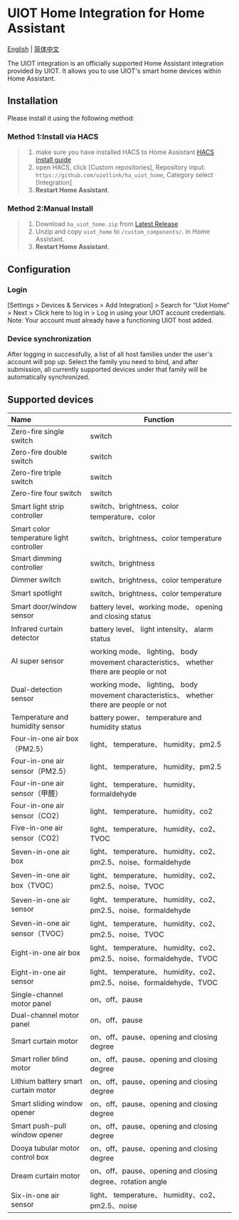 # UIOT Home Integration for Home Assistant

[English](./README.md) | [简体中文](./README_zh.md)

The UIOT integration is an officially supported Home Assistant integration provided by UIOT. It allows you to use UIOT's smart home devices within Home Assistant.

## Installation

Please install it using the following method:

### Method 1:Install via HACS

> 1. make sure you have installed HACS to Home Assistant [HACS install guide](https://hacs.xyz/docs/setup/download)
> 2. open HACS, click [Custom repositories], Repository input: `https://github.com/uiotlink/ha_uiot_home`, Category select [Integration]
> 3. **Restart Home Assistant**.


### Method 2:Manual Install

>1. Download `ha_uiot_home.zip` from [Latest Release](https://github.com/uiotlink/ha_uiot_home)
>2. Unzip and copy `uiot_home` to `/custom_components/`. in Home Assistant.
>3. **Restart Home Assistant**.

## Configuration

### Login

[Settings > Devices & Services > Add Integration] > Search for “Uiot Home” > Next > Click here to log in > Log in using your UIOT account credentials. Note: Your account must already have a functioning UIOT host added.

### Device synchronization

After logging in successfully, a list of all host families under the user's account will pop up. Select the family you need to bind, and after submission, all currently supported devices under that family will be automatically synchronized.

## Supported devices

| Name                                     | Function                                                     |
| :--------------------------------------- | ------------------------------------------------------------ |
| Zero-fire single switch                  | switch                                                       |
| Zero-fire double switch                  | switch                                                       |
| Zero-fire triple switch                  | switch                                                       |
| Zero-fire four switch                    | switch                                                       |
| Smart light strip controller             | switch、brightness、color temperature、color                 |
| Smart color temperature light controller | switch、brightness、color temperature                        |
| Smart dimming controller                 | switch、brightness                                           |
| Dimmer switch                            | switch、brightness、color temperature                        |
| Smart spotlight                          | switch、brightness、color temperature                        |
| Smart door/window sensor                 | battery level、working mode、 opening and closing status     |
| Infrared curtain detector                | battery level、 light intensity、 alarm status               |
| AI super sensor                          | working mode、 lighting、 body movement characteristics、 whether there are people or not |
| Dual-detection sensor                    | working mode、 lighting、 body movement characteristics、 whether there are people or not |
| Temperature and humidity sensor          | battery power、 temperature and humidity status              |
| Four-in-one air box（PM2.5）             | light、 temperature、 humidity、pm2.5                        |
| Four-in-one air sensor（PM2.5）          | light、 temperature、 humidity、pm2.5                        |
| Four-in-one air sensor（甲醛）           | light、 temperature、 humidity、formaldehyde                 |
| Four-in-one air sensor（CO2）            | light、 temperature、 humidity、co2                          |
| Five-in-one air sensor（CO2）            | light、 temperature、 humidity、co2、TVOC                    |
| Seven-in-one air box                     | light、 temperature、 humidity、co2、pm2.5、noise、formaldehyde |
| Seven-in-one air box（TVOC）             | light、 temperature、 humidity、co2、pm2.5、noise、TVOC      |
| Seven-in-one air sensor                  | light、 temperature、 humidity、co2、pm2.5、noise、formaldehyde |
| Seven-in-one air sensor（TVOC）          | light、 temperature、 humidity、co2、pm2.5、noise、TVOC      |
| Eight-in-one air box                     | light、 temperature、 humidity、co2、pm2.5、noise、formaldehyde、TVOC |
| Eight-in-one air sensor                  | light、 temperature、 humidity、co2、pm2.5、noise、formaldehyde、TVOC |
| Single-channel motor panel               | on、off、pause                                               |
| Dual-channel motor panel                 | on、off、pause                                               |
| Smart curtain motor                      | on、off、pause、opening and closing degree                   |
| Smart roller blind motor                 | on、off、pause、opening and closing degree                   |
| Lithium battery smart curtain motor      | on、off、pause、opening and closing degree                   |
| Smart sliding window opener              | on、off、pause、opening and closing degree                   |
| Smart push-pull window opener            | on、off、pause、opening and closing degree                   |
| Dooya tubular motor control box          | on、off、pause、opening and closing degree                   |
| Dream curtain motor                      | on、off、pause、opening and closing degree、rotation angle   |
| Six-in-one air sensor                    | light、 temperature、 humidity、co2、pm2.5、noise            |


